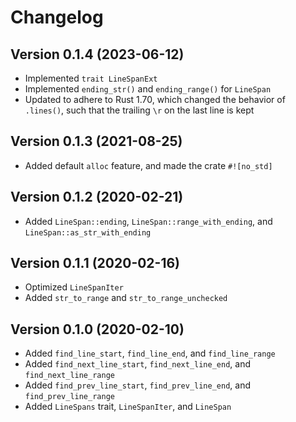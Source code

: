 # Changelog

## Version 0.1.4 (2023-06-12)

- Implemented `trait LineSpanExt`
- Implemented `ending_str()` and `ending_range()` for `LineSpan`
- Updated to adhere to Rust 1.70, which changed the behavior of `.lines()`, such that the trailing `\r` on the last line is kept

## Version 0.1.3 (2021-08-25)

- Added default `alloc` feature, and made the crate `#![no_std]`

## Version 0.1.2 (2020-02-21)

- Added `LineSpan::ending`, `LineSpan::range_with_ending`, and `LineSpan::as_str_with_ending`

## Version 0.1.1 (2020-02-16)

- Optimized `LineSpanIter`
- Added `str_to_range` and `str_to_range_unchecked`

## Version 0.1.0 (2020-02-10)

- Added `find_line_start`, `find_line_end`, and `find_line_range`
- Added `find_next_line_start`, `find_next_line_end`, and `find_next_line_range`
- Added `find_prev_line_start`, `find_prev_line_end`, and `find_prev_line_range`
- Added `LineSpans` trait, `LineSpanIter`, and `LineSpan`
